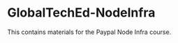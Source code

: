 GlobalTechEd-NodeInfra
===============================

This contains materials for the Paypal Node Infra course.

